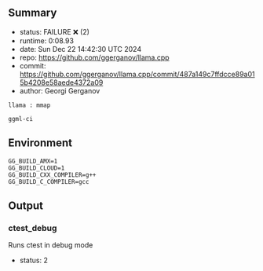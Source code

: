 ## Summary

- status:  FAILURE ❌ (2)
- runtime: 0:08.93
- date:    Sun Dec 22 14:42:30 UTC 2024
- repo:    https://github.com/ggerganov/llama.cpp
- commit:  https://github.com/ggerganov/llama.cpp/commit/487a149c7ffdcce89a015b4208e58aede4372a09
- author:  Georgi Gerganov
```
llama : mmap

ggml-ci
```

## Environment

```
GG_BUILD_AMX=1
GG_BUILD_CLOUD=1
GG_BUILD_CXX_COMPILER=g++
GG_BUILD_C_COMPILER=gcc
```

## Output

### ctest_debug

Runs ctest in debug mode
- status: 2
```

```

